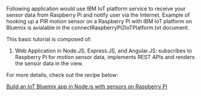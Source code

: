 Following application would use IBM IoT platform service to receive your sensor data from Raspberry Pi 
and notify user via the Internet. Example of hooking up a PIR motion sensor on a Raspberry Pi with IBM 
IoT platform on Bluemix is avialable in the connectRaspberryPi2IoTPlatform.txt document.

This basic tutorial is composed of:
1) Web Application in Node.JS, Express.JS, and Angular.JS: subscribes to Raspberry Pi for motion sensor 
data, implements REST APIs and renders the sensor data in the view. 

For more details, check out the recipe below:

[Build an IoT Bluemix app in Node.js with sensors on Raspberry Pi](https://developer.ibm.com/recipes/tutorials/build-an-iot-bluemix-app-in-node-js-with-sensors-on-raspberry-pi/)
